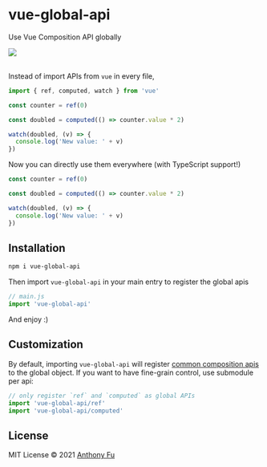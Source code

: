 # vue-global-api

Use Vue Composition API globally

<a href='https://www.npmjs.com/package/vue-global-api'>
<img src='https://img.shields.io/npm/v/vue-global-api?color=222&label='>
</a>

<br>
<br>

Instead of import APIs from `vue` in every file,

```ts
import { ref, computed, watch } from 'vue'

const counter = ref(0)

const doubled = computed(() => counter.value * 2)

watch(doubled, (v) => {
  console.log('New value: ' + v)
})
```

Now you can directly use them everywhere (with TypeScript support!)

```ts
const counter = ref(0)

const doubled = computed(() => counter.value * 2)

watch(doubled, (v) => {
  console.log('New value: ' + v)
})
```

## Installation

```bash
npm i vue-global-api
```

Then import `vue-global-api` in your main entry to register the global apis 

```ts
// main.js
import 'vue-global-api'
```

And enjoy :)

## Customization

By default, importing `vue-global-api` will register [common composition apis](https://github.com/antfu/vue-global-api/blob/main/scripts/generate.ts) to the global object. If you want to have fine-grain control, use submodule per api:

```ts
// only register `ref` and `computed` as global APIs
import 'vue-global-api/ref'
import 'vue-global-api/computed'
```

## License

MIT License © 2021 [Anthony Fu](https://github.com/antfu)
